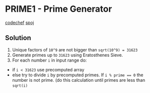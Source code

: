 # PRIME1 - Prime Generator #

[codechef](http://www.codechef.com/problems/PRIME1)
[spoj](http://www.spoj.com/problems/PRIME1/)

## Solution ##

1. Unique factors of `10^9` are not bigger than `sqrt(10^9) = 31623`
2. Generate primes up to `31623` using Eratosthenes Sieve.
3. For each number `i` in input range do:
  * if `i < 31623` use precomputed array
  * else try to divide `i` by precomputed primes. If `i % prime == 0` the number is not prime. (do this calculation until primes are less than `sqrt(i)`
